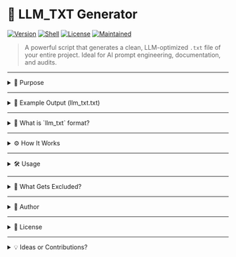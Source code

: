 # 🧠 LLM_TXT Generator

[![Version](https://img.shields.io/badge/version-1.1.0-blue.svg)](https://github.com/chrisengelhard)
[![Shell](https://img.shields.io/badge/script-bash-lightgrey)](https://www.gnu.org/software/bash/)
[![License](https://img.shields.io/badge/license-MIT-green.svg)](LICENSE)
[![Maintained](https://img.shields.io/badge/maintained-yes-brightgreen.svg)](mailto:chris@chrisengelhard.nl)

> A powerful script that generates a clean, LLM-optimized `.txt` file of your entire project. Ideal for AI prompt engineering, documentation, and audits.

---

<details>
<summary>📌 Purpose</summary>

This script was designed to generate a unified `.txt` file that includes:
- A clean project **tree structure**
- The **full contents of all relevant source files**

This format follows the `llm_txt` methodology, optimized for input into **Large Language Models (LLMs)** like GPT. It's perfect for use in AI agents, prompt chaining, code analysis, or retrieval-augmented generation.

</details>

---

<details>
<summary>📁 Example Output (llm_txt.txt)</summary>

```

\------------------------ PROJECT TREE ------------------------
.
└── README.md

\------------------------ ./README.md ------------------------

# LLM\_TXT Generator

...

````

</details>

---

<details>
<summary>📜 What is `llm_txt` format?</summary>

The `llm_txt` format is a flat, readable structure used for giving LLMs a complete overview of a project:

✅ All files concatenated into one file
✅ No binary or noisy files
✅ Each section clearly marked
✅ Tree structure as top-level context

> This enables better comprehension by LLMs — especially when used for reasoning, debugging, or interpreting entire codebases.

</details>

---

<details>
<summary>⚙️ How It Works</summary>

1. **Removes** old `llm_txt.txt`
2. **Generates** a tree overview of the project
3. **Finds** all relevant files based on include/exclude rules
4. **Concatenates** all contents into `llm_txt.txt`

</details>

---

<details>
<summary>🛠️ Usage</summary>

Run the script from your terminal:

```bash
bash llm_txt.sh
````

> ⚠️ Make sure you have `tree` installed:

```bash
sudo apt install tree
```

</details>

---

<details>
<summary>🚫 What Gets Excluded?</summary>

**Directories:**

* `.git`
* `.vscode`

**Files:**

* `llm_txt.txt`
* `.gitignore`, `kubeconfig`
* The script itself (`llm_txt.sh`)

You can customize the excluded paths in the script.

</details>

---

<details>
<summary>👤 Author</summary>

**Chris Engelhard**
📧 [chris@chrisengelhard.nl](mailto:chris@chrisengelhard.nl)
🌐 [www.chrisengelhard.nl](https://www.chrisengelhard.nl)
🏢 Digi4Care

</details>

---

<details>
<summary>🪪 License</summary>

This project is licensed under the **MIT License**.

</details>

---

<details>
<summary>💡 Ideas or Contributions?</summary>

Suggestions are welcome!

</details>
